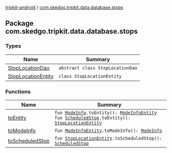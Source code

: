 [tripkit-android](../index.md) / [com.skedgo.tripkit.data.database.stops](./index.md)

## Package com.skedgo.tripkit.data.database.stops

### Types

| Name | Summary |
|---|---|
| [StopLocationDao](-stop-location-dao/index.md) | `abstract class StopLocationDao` |
| [StopLocationEntity](-stop-location-entity/index.md) | `class StopLocationEntity` |

### Functions

| Name | Summary |
|---|---|
| [toEntity](to-entity.md) | `fun `[`ModeInfo`](../com.skedgo.tripkit.routing/-mode-info/index.md)`.toEntity(): `[`ModeInfoEntity`](../com.skedgo.tripkit.data.database.locations.bikepods/-mode-info-entity/index.md)<br>`fun `[`ScheduledStop`](../com.skedgo.tripkit.common.model/-scheduled-stop/index.md)`.toEntity(): `[`StopLocationEntity`](-stop-location-entity/index.md) |
| [toModeInfo](to-mode-info.md) | `fun `[`ModeInfoEntity`](../com.skedgo.tripkit.data.database.locations.bikepods/-mode-info-entity/index.md)`.toModeInfo(): `[`ModeInfo`](../com.skedgo.tripkit.routing/-mode-info/index.md) |
| [toScheduledStop](to-scheduled-stop.md) | `fun `[`StopLocationEntity`](-stop-location-entity/index.md)`.toScheduledStop(): `[`ScheduledStop`](../com.skedgo.tripkit.common.model/-scheduled-stop/index.md) |
